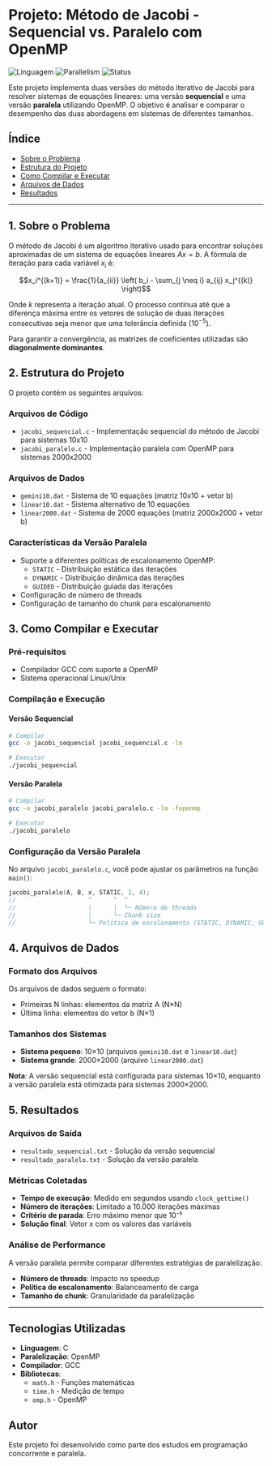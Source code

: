 # Projeto: Método de Jacobi - Sequencial vs. Paralelo com OpenMP

![Linguagem](https://img.shields.io/badge/Linguagem-C-blue.svg)
![Parallelism](https://img.shields.io/badge/Paralelismo-OpenMP-orange.svg)
![Status](https://img.shields.io/badge/Status-Concluído-green.svg)

Este projeto implementa duas versões do método iterativo de Jacobi para resolver sistemas de equações lineares: uma versão **sequencial** e uma versão **paralela** utilizando OpenMP. O objetivo é analisar e comparar o desempenho das duas abordagens em sistemas de diferentes tamanhos.

## Índice

- [Sobre o Problema](#1-sobre-o-problema)
- [Estrutura do Projeto](#2-estrutura-do-projeto)
- [Como Compilar e Executar](#3-como-compilar-e-executar)
- [Arquivos de Dados](#4-arquivos-de-dados)
- [Resultados](#5-resultados)

---

## 1. Sobre o Problema

O método de Jacobi é um algoritmo iterativo usado para encontrar soluções aproximadas de um sistema de equações lineares $Ax = b$. A fórmula de iteração para cada variável $x_i$ é:

$$x_i^{(k+1)} = \frac{1}{a_{ii}} \left( b_i - \sum_{j \neq i} a_{ij} x_j^{(k)} \right)$$

Onde $k$ representa a iteração atual. O processo continua até que a diferença máxima entre os vetores de solução de duas iterações consecutivas seja menor que uma tolerância definida ($10^{-5}$).

Para garantir a convergência, as matrizes de coeficientes utilizadas são **diagonalmente dominantes**.

## 2. Estrutura do Projeto

O projeto contém os seguintes arquivos:

### Arquivos de Código
- `jacobi_sequencial.c` - Implementação sequencial do método de Jacobi para sistemas 10x10
- `jacobi_paralelo.c` - Implementação paralela com OpenMP para sistemas 2000x2000

### Arquivos de Dados
- `gemini10.dat` - Sistema de 10 equações (matriz 10x10 + vetor b)
- `linear10.dat` - Sistema alternativo de 10 equações
- `linear2000.dat` - Sistema de 2000 equações (matriz 2000x2000 + vetor b)

### Características da Versão Paralela
- Suporte a diferentes políticas de escalonamento OpenMP:
  - `STATIC` - Distribuição estática das iterações
  - `DYNAMIC` - Distribuição dinâmica das iterações  
  - `GUIDED` - Distribuição guiada das iterações
- Configuração de número de threads
- Configuração de tamanho do chunk para escalonamento

## 3. Como Compilar e Executar

### Pré-requisitos
- Compilador GCC com suporte a OpenMP
- Sistema operacional Linux/Unix

### Compilação e Execução

#### Versão Sequencial
```bash
# Compilar
gcc -o jacobi_sequencial jacobi_sequencial.c -lm

# Executar
./jacobi_sequencial
```

#### Versão Paralela
```bash
# Compilar
gcc -o jacobi_paralelo jacobi_paralelo.c -lm -fopenmp

# Executar
./jacobi_paralelo
```

### Configuração da Versão Paralela

No arquivo `jacobi_paralelo.c`, você pode ajustar os parâmetros na função `main()`:

```c
jacobi_paralelo(A, B, x, STATIC, 1, 4);
//                    ^      ^  ^
//                    |      |  └─ Número de threads
//                    |      └─ Chunk size  
//                    └─ Política de escalonamento (STATIC, DYNAMIC, GUIDED)
```

## 4. Arquivos de Dados

### Formato dos Arquivos
Os arquivos de dados seguem o formato:
- Primeiras N linhas: elementos da matriz A (N×N)
- Última linha: elementos do vetor b (N×1)

### Tamanhos dos Sistemas
- **Sistema pequeno**: 10×10 (arquivos `gemini10.dat` e `linear10.dat`)
- **Sistema grande**: 2000×2000 (arquivo `linear2000.dat`)

**Nota**: A versão sequencial está configurada para sistemas 10×10, enquanto a versão paralela está otimizada para sistemas 2000×2000.

## 5. Resultados

### Arquivos de Saída
- `resultado_sequencial.txt` - Solução da versão sequencial
- `resultado_paralelo.txt` - Solução da versão paralela

### Métricas Coletadas
- **Tempo de execução**: Medido em segundos usando `clock_gettime()`
- **Número de iterações**: Limitado a 10.000 iterações máximas
- **Critério de parada**: Erro máximo menor que 10⁻⁵
- **Solução final**: Vetor x com os valores das variáveis

### Análise de Performance
A versão paralela permite comparar diferentes estratégias de paralelização:
- **Número de threads**: Impacto no speedup
- **Política de escalonamento**: Balanceamento de carga
- **Tamanho do chunk**: Granularidade da paralelização

---

## Tecnologias Utilizadas
- **Linguagem**: C
- **Paralelização**: OpenMP
- **Compilador**: GCC
- **Bibliotecas**: 
  - `math.h` - Funções matemáticas
  - `time.h` - Medição de tempo
  - `omp.h` - OpenMP

## Autor
Este projeto foi desenvolvido como parte dos estudos em programação concorrente e paralela.
